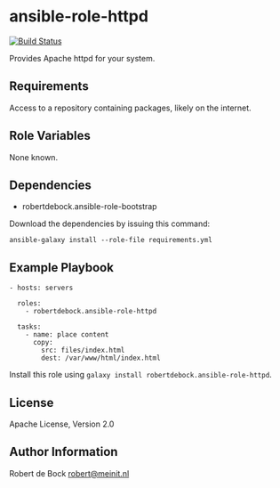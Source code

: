 ansible-role-httpd
=========

[![Build Status](https://travis-ci.org/robertdebock/ansible-role-httpd.svg?branch=master)](https://travis-ci.org/robertdebock/ansible-role-httpd)

Provides Apache httpd for your system.

Requirements
------------

Access to a repository containing packages, likely on the internet.

Role Variables
--------------

None known.

Dependencies
------------

- robertdebock.ansible-role-bootstrap

Download the dependencies by issuing this command:
```
ansible-galaxy install --role-file requirements.yml
```

Example Playbook
----------------

```
- hosts: servers

  roles:
    - robertdebock.ansible-role-httpd

  tasks:
    - name: place content
      copy:
        src: files/index.html
        dest: /var/www/html/index.html
```

Install this role using `galaxy install robertdebock.ansible-role-httpd`.

License
-------

Apache License, Version 2.0

Author Information
------------------

Robert de Bock <robert@meinit.nl>
